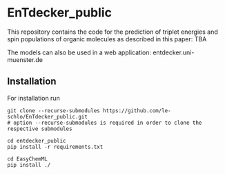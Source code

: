 # EnTdecker_public
This repository contains the code for the prediction of triplet energies and spin populations of organic molecules as described in this paper: TBA

The models can also be used in a web application: entdecker.uni-muenster.de

## Installation
For installation run
```
git clone --recurse-submodules https://github.com/le-schlo/EnTdecker_public.git
# option --recurse-submodules is required in order to clone the respective submodules

cd entdecker_public
pip install -r requirements.txt

cd EasyChemML
pip install ./
```
